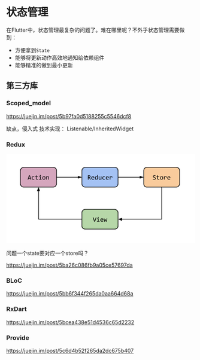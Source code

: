 # 状态管理

在Flutter中，状态管理最复杂的问题了。难在哪里呢？不外乎状态管理需要做到：

* 方便拿到`State`
* 能够将更新动作高效地通知给依赖组件
* 能够精准的做到最小更新


## 第三方库
### Scoped_model

https://juejin.im/post/5b97fa0d5188255c5546dcf8

缺点，侵入式
技术实现： Listenable/InheritedWidget

### Redux

![](./images/1.bmp)

问题一个state要对应一个store吗？

https://juejin.im/post/5ba26c086fb9a05ce57697da

### BLoC

https://juejin.im/post/5bb6f344f265da0aa664d68a

### RxDart

https://juejin.im/post/5bcea438e51d4536c65d2232

### Provide

https://juejin.im/post/5c6d4b52f265da2dc675b407